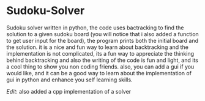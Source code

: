 # Sudoku-Solver

Sudoku solver written in python, the code uses bactracking to find the solution to a given sudoku board (you will notice that i also added a function to get user input for the board), the program prints both the initial board and the solution.
it is a nice and fun way to learn about backtracking and the implementation is not complicated, its a fun way to appreciate the thinking behind backtracking and also the writing of the code is fun and light, and its a cool thing to show you non coding friends.
also, you can add a gui if you would like, and it can be a good way to learn about the implementation of gui in python and enhance you self learning skills.

*Edit*:
also added a cpp implementation of a solver
